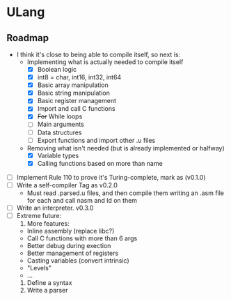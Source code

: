 # ULang
## Roadmap

* I think it's close to being able to compile itself, so next is:  
  * Implementing what is actually needed to compile itself
    - [X] Boolean logic
    - [X] int8 = char, int16, int32, int64
    - [X] Basic array manipulation
    - [X] Basic string manipulation
    - [X] Basic register management
    - [X] Import and call C functions
    - [X] ~~For~~ While loops
    - [ ] Main arguments
    - [ ] Data structures
    - [ ] Export functions and import other .u files
  * Removing what isn't needed (but is already implemented or halfway)
    - [X] Variable types
    - [X] Calling functions based on more than name
- [ ] Implement Rule 110 to prove it's Turing-complete, mark as (v0.1.0)
- [ ] Write a self-compiler Tag as v0.2.0
  * Must read .parsed.u files, and then compile them writing an .asm file for each and call nasm and ld on them
- [ ] Write an interpreter. v0.3.0
- [ ] Extreme future:
  1. More features:
    * Inline assembly (replace libc?)
    * Call C functions with more than 6 args
    * Better debug during exection
    * Better management of registers
    * Casting variables (convert intrinsic)
    * "Levels"
    * ...
  1. Define a syntax
  1. Write a parser
